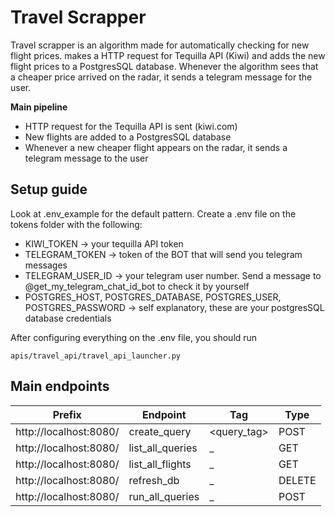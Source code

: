 # Travel Scrapper
Travel scrapper is an algorithm made for automatically checking for new flight prices. makes a HTTP request for Tequilla API (Kiwi) and adds the new flight prices to a PostgresSQL database. Whenever the algorithm sees that a cheaper price arrived on the radar, it sends a telegram message for the user.

**Main pipeline**
- HTTP request for the Tequilla API is sent (kiwi.com)
- New flights are added to a PostgresSQL database
- Whenever a new cheaper flight appears on the radar, it sends a telegram message to the user

## Setup guide
Look at .env_example for the default pattern. Create a .env file on the tokens folder with the following:
- KIWI_TOKEN → your tequilla API token
- TELEGRAM_TOKEN →  token of the BOT that will send you telegram messages
- TELEGRAM_USER_ID → your telegram user number. Send a message to @get_my_telegram_chat_id_bot to check it by yourself
- POSTGRES_HOST, POSTGRES_DATABASE, POSTGRES_USER, POSTGRES_PASSWORD → self explanatory, these are your postgresSQL database credentials

After configuring everything on the .env file, you should run
```
apis/travel_api/travel_api_launcher.py
```

## Main endpoints

| Prefix | Endpoint | Tag | Type |
| ------ | ------ |  ------ |  ------ |
| http://localhost:8080/ | create_query | <query_tag> | POST
| http://localhost:8080/ | list_all_queries | _ | GET
| http://localhost:8080/| list_all_flights | _ | GET
| http://localhost:8080/ | refresh_db | _ | DELETE
| http://localhost:8080/ | run_all_queries | _ | POST